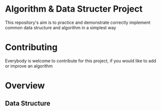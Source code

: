 # Algorithm & Data Structer Project
This repository's aim is to practice and demonstrate correctly implement common data structure and algorithm in a simplest way

# Contributing
Everybody is welcome to contribute for this project, if you would like to add or improve an algorithm
  
# Overview
  ## Data Structure
  
